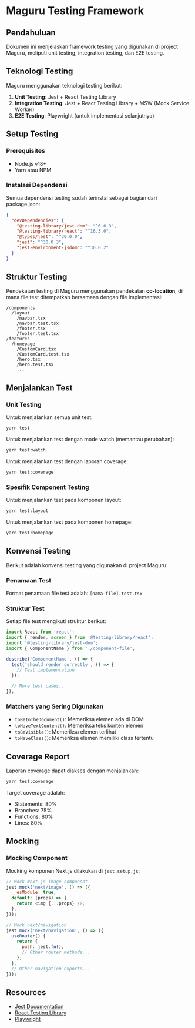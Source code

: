 # Maguru Testing Framework

## Pendahuluan

Dokumen ini menjelaskan framework testing yang digunakan di project Maguru, meliputi unit testing, integration testing, dan E2E testing.

## Teknologi Testing

Maguru menggunakan teknologi testing berikut:

1. **Unit Testing**: Jest + React Testing Library
2. **Integration Testing**: Jest + React Testing Library + MSW (Mock Service Worker)
3. **E2E Testing**: Playwright (untuk implementasi selanjutnya)

## Setup Testing

### Prerequisites

- Node.js v18+
- Yarn atau NPM

### Instalasi Dependensi

Semua dependensi testing sudah terinstal sebagai bagian dari package.json:

```json
{
  "devDependencies": {
    "@testing-library/jest-dom": "^6.6.3",
    "@testing-library/react": "^16.3.0",
    "@types/jest": "^30.0.0",
    "jest": "^30.0.3",
    "jest-environment-jsdom": "^30.0.2"
  }
}
```

## Struktur Testing

Pendekatan testing di Maguru menggunakan pendekatan **co-location**, di mana file test ditempatkan bersamaan dengan file implementasi:

```
/components
  /layout
    /navbar.tsx
    /navbar.test.tsx
    /footer.tsx
    /footer.test.tsx
/features
  /homepage
    /CustomCard.tsx
    /CustomCard.test.tsx
    /hero.tsx
    /hero.test.tsx
    ...
```

## Menjalankan Test

### Unit Testing

Untuk menjalankan semua unit test:

```bash
yarn test
```

Untuk menjalankan test dengan mode watch (memantau perubahan):

```bash
yarn test:watch
```

Untuk menjalankan test dengan laporan coverage:

```bash
yarn test:coverage
```

### Spesifik Component Testing

Untuk menjalankan test pada komponen layout:

```bash
yarn test:layout
```

Untuk menjalankan test pada komponen homepage:

```bash
yarn test:homepage
```

## Konvensi Testing

Berikut adalah konvensi testing yang digunakan di project Maguru:

### Penamaan Test

Format penamaan file test adalah: `[nama-file].test.tsx`

### Struktur Test

Setiap file test mengikuti struktur berikut:

```typescript
import React from 'react';
import { render, screen } from '@testing-library/react';
import '@testing-library/jest-dom';
import { ComponentName } from './component-file';

describe('ComponentName', () => {
  test('should render correctly', () => {
    // Test implementation
  });

  // More test cases...
});
```

### Matchers yang Sering Digunakan

- `toBeInTheDocument()`: Memeriksa elemen ada di DOM
- `toHaveTextContent()`: Memeriksa teks konten elemen
- `toBeVisible()`: Memeriksa elemen terlihat
- `toHaveClass()`: Memeriksa elemen memiliki class tertentu

## Coverage Report

Laporan coverage dapat diakses dengan menjalankan:

```bash
yarn test:coverage
```

Target coverage adalah:

- Statements: 80%
- Branches: 75%
- Functions: 80%
- Lines: 80%

## Mocking

### Mocking Component

Mocking komponen Next.js dilakukan di `jest.setup.js`:

```javascript
// Mock Next.js Image component
jest.mock('next/image', () => ({
  __esModule: true,
  default: (props) => {
    return <img {...props} />;
  },
}));

// Mock next/navigation
jest.mock('next/navigation', () => ({
  useRouter() {
    return {
      push: jest.fn(),
      // Other router methods...
    };
  },
  // Other navigation exports...
}));
```

## Resources

- [Jest Documentation](https://jestjs.io/docs/getting-started)
- [React Testing Library](https://testing-library.com/docs/react-testing-library/intro/)
- [Playwright](https://playwright.dev/docs/intro)
